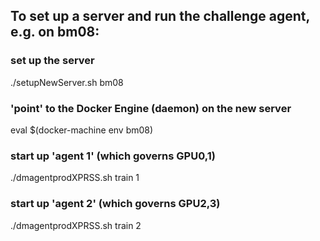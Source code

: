 ## To set up a server and run the challenge agent, e.g. on bm08:

### set up the server
./setupNewServer.sh bm08
### 'point' to the Docker Engine (daemon) on the new server
eval $(docker-machine env bm08)
### start up 'agent 1' (which governs GPU0,1)
./dmagentprodXPRSS.sh train 1
### start up 'agent 2' (which governs GPU2,3)
./dmagentprodXPRSS.sh train 2
